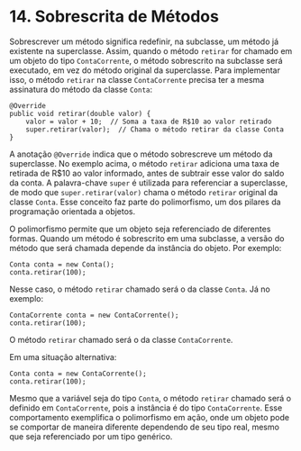 # 14. Sobrescrita de Métodos

Sobrescrever um método significa redefinir, na subclasse, um método já existente na superclasse. Assim, quando o método `retirar` for chamado em um objeto do tipo `ContaCorrente`, o método sobrescrito na subclasse será executado, em vez do método original da superclasse. Para implementar isso, o método `retirar` na classe `ContaCorrente` precisa ter a mesma assinatura do método da classe `Conta`:

```
@Override
public void retirar(double valor) {
    valor = valor + 10;  // Soma a taxa de R$10 ao valor retirado
    super.retirar(valor);  // Chama o método retirar da classe Conta
}
``` 

A anotação `@Override` indica que o método sobrescreve um método da superclasse. No exemplo acima, o método `retirar` adiciona uma taxa de retirada de R$10 ao valor informado, antes de subtrair esse valor do saldo da conta. A palavra-chave `super` é utilizada para referenciar a superclasse, de modo que `super.retirar(valor)` chama o método `retirar` original da classe `Conta`. Esse conceito faz parte do polimorfismo, um dos pilares da programação orientada a objetos.

O polimorfismo permite que um objeto seja referenciado de diferentes formas. Quando um método é sobrescrito em uma subclasse, a versão do método que será chamada depende da instância do objeto. Por exemplo:

```
Conta conta = new Conta();
conta.retirar(100);  
```

Nesse caso, o método `retirar` chamado será o da classe `Conta`. Já no exemplo:

```
ContaCorrente conta = new ContaCorrente();
conta.retirar(100);  
```

O método `retirar` chamado será o da classe `ContaCorrente`.

Em uma situação alternativa:

```
Conta conta = new ContaCorrente();
conta.retirar(100);
```

Mesmo que a variável seja do tipo `Conta`, o método `retirar` chamado será o definido em `ContaCorrente`, pois a instância é do tipo `ContaCorrente`. Esse comportamento exemplifica o polimorfismo em ação, onde um objeto pode se comportar de maneira diferente dependendo de seu tipo real, mesmo que seja referenciado por um tipo genérico.